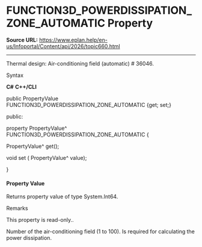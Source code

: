 # FUNCTION3D_POWERDISSIPATION_ZONE_AUTOMATIC Property

**Source URL:** https://www.eplan.help/en-us/Infoportal/Content/api/2026/topic660.html

---

Thermal design: Air-conditioning field (automatic) # 36046.

Syntax

**C#**
**C++/CLI**


public PropertyValue FUNCTION3D_POWERDISSIPATION_ZONE_AUTOMATIC {get; set;}

public:

property PropertyValue^ FUNCTION3D_POWERDISSIPATION_ZONE_AUTOMATIC {

   PropertyValue^ get();

   void set (    PropertyValue^ value);

}


#### Property Value

Returns property value of type System.Int64.

Remarks

This property is read-only..

Number of the air-conditioning field (1 to 100). Is required for calculating the power dissipation.
